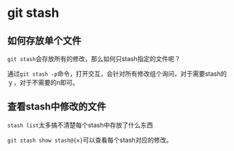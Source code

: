 # git stash

## 如何存放单个文件

`git stash`会存放所有的修改，那么如何只stash指定的文件呢？

通过`git stash -p`命令，打开交互，会针对所有修改组个询问，对于需要stash的ｙ，对于不需要的n即可。

## 查看stash中修改的文件

`stash list`太多搞不清楚每个stash中存放了什么东西

`git stash show stash@{x}`可以查看每个stash对应的修改。